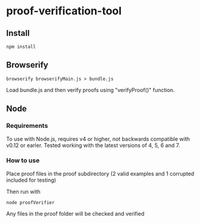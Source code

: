 # proof-verification-tool

## Install

    npm install

## Browserify

    browserify browserifyMain.js > bundle.js

Load bundle.js and then verify proofs using "verifyProof()" function.

## Node

### Requirements

To use with Node.js, requires v4 or higher, not backwards compatible with v0.12 or earler. Tested working with the latest versions of 4, 5, 6 and 7.

### How to use

Place proof files in the proof subdirectory (2 valid examples and 1 corrupted included for testing)

Then run with

    node proofVerifier

Any files in the proof folder will be checked and verified
